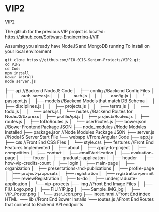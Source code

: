 # VIP2
VIP2

The github for the previous VIP project is located: https://github.com/Software-Engineering-I/VIP

Assuming you already have NodeJS and MongoDB running
To install on your local environment
```
git clone https://github.com/FIU-SCIS-Senior-Projects/VIP2.git
cd VIP2
cd Code
npm install
bower install
node server.js
```

├── api                                 //Backend NodeJS Code
│   ├── config                          //Backend Config Files
│   │   ├── auth-server.js
│   │   ├── auth.js
│   │   ├── config.js
│   │   └── passport.js
│   ├── models                          //Backend Models that match DB Schema
│   │   ├── disciplines.js
│   │   ├── projects.js
│   │   ├── terms.js
│   │   ├── todo.js
│   │   └── users.js
│   └── routes                          //Backend Routes for NodeJS/Express
│       ├── profileApi.js
│       ├── projectsRoutes.js
│       ├── routes.js
│       ├── toDoRoutes.js
│       └── userRoutes.js
├── bower.json                          //Bower Frontend Package JSON
├── node_modules                        //Node Modules Installed
├── package.json                        //Node Modules Package JSON
├── server.js                           //NodeJS Server Start File
└── webapp                              //Front Angular Code
    ├── app.js                          
    ├── css                             //Front End CSS Files
    │   └── style.css
    ├── features                        //Front End Features Implemented
    │   ├── about
    │   ├── apply-to-project
    │   ├── competition
    │   ├── contact
    │   ├── emailVerification
    │   ├── evaluation-page
    │   ├── footer
    │   ├── graduate-application
    │   ├── header
    │   ├── how-vip-credits-count
    │   ├── login
    │   ├── main-page
    │   ├── organization
    │   ├── presentations-and-publications
    │   ├── profile-page
    │   ├── project-proposals
    │   ├── registration
    │   ├── registration-permit
    │   ├── reviewRegistration
    │   ├── to-do
    │   ├── undergraduate-application
    │   └── vip-projects
    ├── img                             //Front End Image Files
    │   ├── FIU_Logo.png
    │   ├── FIU_VIP.jpg
    │   ├── Sample_IMG.jpg
    │   ├── VIP_Poster.png
    │   └── user_icon.png
    ├── index.html                      //Front End Index HTML
    ├── lib                             //Front End Bower Installs
    └── routes.js                       //Front End Routes that connect to Backend API endpoints
